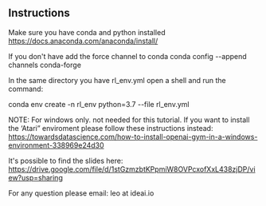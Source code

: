 ## Instructions

Make sure you have conda and python installed 
https://docs.anaconda.com/anaconda/install/

If you don't have add the force channel to conda
conda config --append channels conda-forge

In the same directory you have rl_env.yml open a shell and run the command:

conda env create -n rl_env python=3.7 --file rl_env.yml

NOTE: For windows only. not needed for this tutorial. If you want to install the ‘Atari” enviroment please follow these instructions instead: https://towardsdatascience.com/how-to-install-openai-gym-in-a-windows-environment-338969e24d30


It's possible to find the slides here: https://drive.google.com/file/d/1stGzmzbtKPpmiW8OVPcxofXxL438zjDP/view?usp=sharing

For any question please email: leo at ideai.io

